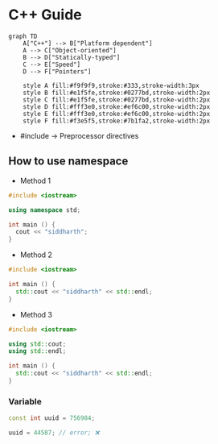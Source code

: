 # C++ Guide

```mermaid
graph TD
    A["C++"] --> B["Platform dependent"]
    A --> C["Object-oriented"]
    B --> D["Statically-typed"]
    C --> E["Speed"]
    D --> F["Pointers"]
    
    style A fill:#f9f9f9,stroke:#333,stroke-width:3px
    style B fill:#e1f5fe,stroke:#0277bd,stroke-width:2px
    style C fill:#e1f5fe,stroke:#0277bd,stroke-width:2px
    style D fill:#fff3e0,stroke:#ef6c00,stroke-width:2px
    style E fill:#fff3e0,stroke:#ef6c00,stroke-width:2px
    style F fill:#f3e5f5,stroke:#7b1fa2,stroke-width:2px
```
- #include -> Preprocessor directives
## How to use namespace
- Method 1
```cpp
#include <iostream>

using namespace std;

int main () {
  cout << "siddharth";
}
```
- Method 2
```cpp
#include <iostream>

int main () {
  std::cout << "siddharth" << std::endl;
}
```
- Method 3
```cpp
#include <iostream>

using std::cout;
using std::endl;

int main () {
  std::cout << "siddharth" << std::endl;
}
```
### Variable
```cpp
const int uuid = 756984;

uuid = 44587; // error; ❌
```
